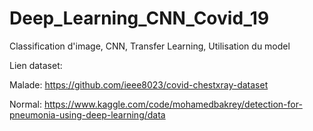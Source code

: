 # Deep_Learning_CNN_Covid_19
Classification d'image, CNN, Transfer Learning, Utilisation du model

Lien dataset:

Malade: https://github.com/ieee8023/covid-chestxray-dataset

Normal: https://www.kaggle.com/code/mohamedbakrey/detection-for-pneumonia-using-deep-learning/data   
